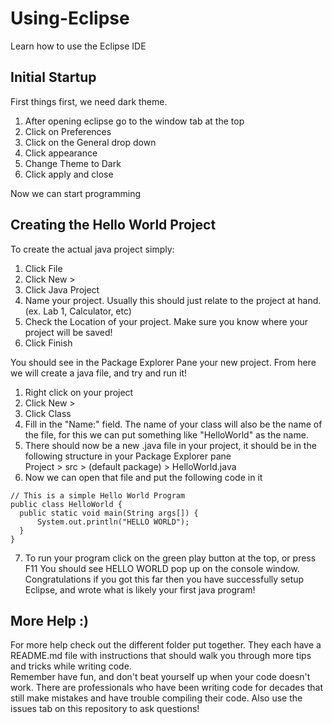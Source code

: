# Using-Eclipse
Learn how to use the Eclipse IDE

## Initial Startup  
First things first, we need dark theme.  
1. After opening eclipse go to the window tab at the top
2. Click on Preferences  
3. Click on the General drop down  
4. Click appearance  
5. Change Theme to Dark
6. Click apply and close  

Now we can start programming  
## Creating the Hello World Project  
To create the actual java project simply:  
1. Click File  
2. Click New >  
3. Click Java Project  
4. Name your project. Usually this should just relate to the project at hand. (ex. Lab 1, Calculator, etc)  
5. Check the Location of your project. Make sure you know where your project will be saved!  
6. Click Finish  

You should see in the Package Explorer Pane your new project. From here we will create a java file, and try and run it!  

1. Right click on your project  
2. Click New >  
3. Click Class  
4. Fill in the "Name:" field. The name of your class will also be the name of the file, for this we can put something like "HelloWorld" as the name.  
5. There should now be a new .java file in your project, it should be in the following structure in your Package Explorer pane  
  Project > src > (default package) > HelloWorld.java  
6. Now we can open that file and put the following code in it  
  ```{java}
  // This is a simple Hello World Program
public class HelloWorld {
	public static void main(String args[]) {
		System.out.println("HELLO WORLD");
	}
}
```  
7. To run your program click on the green play button at the top, or press F11
You should see HELLO WORLD pop up on the console window.  
Congratulations if you got this far then you have successfully setup Eclipse, and wrote what is likely your first java program!  

## More Help :)  
For more help check out the different folder put together. They each have a README.md file with instructions that should walk you through more tips and tricks while writing code.  
Remember have fun, and don't beat yourself up when your code doesn't work. There are professionals who have been writing code for decades that still make mistakes and have trouble compiling their code. Also use the issues tab on this repository to ask questions!
